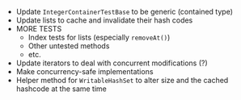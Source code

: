- Update `IntegerContainerTestBase` to be generic (contained type)
- Update lists to cache and invalidate their hash codes
- MORE TESTS
    - Index tests for lists (especially `removeAt()`)
    - Other untested methods
    - etc.
- Update iterators to deal with concurrent modifications (?)
- Make concurrency-safe implementations
- Helper method for `WritableHashSet` to alter size and the cached hashcode at the same time